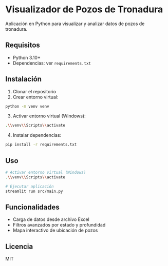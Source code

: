 # Visualizador de Pozos de Tronadura

Aplicación en Python para visualizar y analizar datos de pozos de tronadura.

## Requisitos

- Python 3.10+
- Dependencias: ver `requirements.txt`

## Instalación

1. Clonar el repositorio
2. Crear entorno virtual:
```bash
python -m venv venv
```
3. Activar entorno virtual (Windows):
```bash
.\\venv\\Scripts\\activate
```
4. Instalar dependencias:
```bash
pip install -r requirements.txt
```

## Uso

```bash
# Activar entorno virtual (Windows)
.\\venv\\Scripts\\activate

# Ejecutar aplicación
streamlit run src/main.py
```

## Funcionalidades

- Carga de datos desde archivo Excel
- Filtros avanzados por estado y profundidad
- Mapa interactivo de ubicación de pozos

## Licencia

MIT
